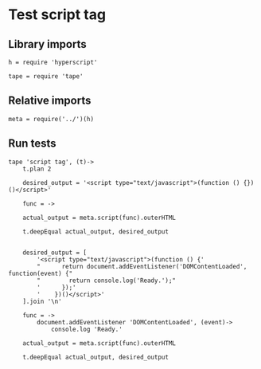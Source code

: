 # Test script tag

## Library imports

	h = require 'hyperscript'

	tape = require 'tape'


## Relative imports

	meta = require('../')(h)


## Run tests

	tape 'script tag', (t)->
		t.plan 2

		desired_output = '<script type="text/javascript">(function () {})()</script>'

		func = ->

		actual_output = meta.script(func).outerHTML

		t.deepEqual actual_output, desired_output


		desired_output = [
			'<script type="text/javascript">(function () {'
			"      return document.addEventListener('DOMContentLoaded', function(event) {"
		    "        return console.log('Ready.');"
			'      });'
			'    })()</script>'
		].join '\n'

		func = ->
			document.addEventListener 'DOMContentLoaded', (event)->
				console.log 'Ready.'

		actual_output = meta.script(func).outerHTML

		t.deepEqual actual_output, desired_output
